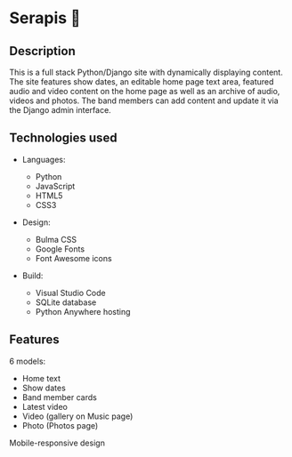 # Serapis :musical_note:

## Description
This is a full stack Python/Django site with dynamically displaying content. The site features show dates, an editable home page text area, featured audio and video content on the home page as well as an archive of audio, videos and photos. The band members can add content and update it via the Django admin interface. 

## Technologies used
- Languages:
    - Python
    - JavaScript
    - HTML5
    - CSS3

- Design:
    - Bulma CSS
    - Google Fonts
    - Font Awesome icons

- Build:
    - Visual Studio Code
    - SQLite database
    - Python Anywhere hosting

## Features
6 models:
- Home text
- Show dates
- Band member cards
- Latest video
- Video (gallery on Music page)
- Photo (Photos page)

Mobile-responsive design
